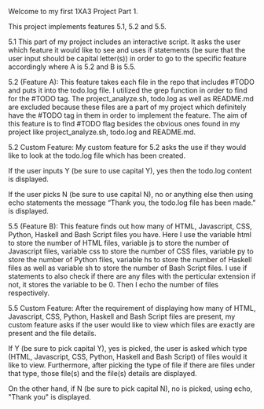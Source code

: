 Welcome to my first 1XA3 Project Part 1.

This project implements features 5.1, 5.2 and 5.5.

5.1
This part of my project includes an interactive script. It asks the user which feature it would like to see and uses if statements (be sure that the user input should be capital 
letter(s)) in order to go to the specific feature accordingly where A is 5.2 and B is 5.5.

5.2 (Feature A):
This feature takes each file in the repo that includes #TODO and puts it into the todo.log file. I utilized the grep function in order to find for the #TODO tag.
The project_analyze.sh, todo.log as well as README.md are excluded because these files are a part of my project which definitely have the #TODO tag in them in order
to implement the feature. The aim of this feature is to find #TODO flag besides the obvious ones found in my project like project_analyze.sh, todo.log and README.md.

5.2 Custom Feature:
My custom feature for 5.2 asks the use if they would like to look at the todo.log file which has been created.

If the user inputs Y (be sure to use capital Y), 
       yes then the todo.log content is displayed.


If the user picks N (be sure to use capital N), 
  no or anything else then using echo statements the message 
     “Thank you, the todo.log file has been made." is displayed.


5.5 (Feature B):
This feature finds out how many of  HTML, Javascript, CSS, Python, Haskell and Bash Script files you have. Here I use the variable html to store the number of HTML files,
 variable js to store the number of Javascript files, variable css to store the number of CSS files, variable py to store the number of Python files, variable hs to store the 
number of Haskell files as well as variable sh to store the number of Bash Script files. I use if statements to also check if there are any files with the perticular
extension if not, it stores the variable to be 0. Then I echo the number of files respectively.

5.5 Custom Feature:
After the requirement of displaying how many of HTML, Javascript, CSS, Python, Haskell and Bash Script files are present, my custom feature asks if the user would like to view 
which files are  exactly are present and the file details. 

If Y (be sure to pick capital Y), yes is picked, the user is asked 
which type (HTML, Javascript, 
CSS, Python, Haskell and Bash 
Script) of files would it like to view. 
       Furthermore, after picking the type
       of file if there are files under that
       type, those file(s) and the file(s) details
       are displayed.

On the other hand, if N 
(be sure to pick capital N), 
no is picked, using echo, "Thank you" 
is displayed.





